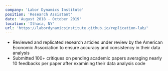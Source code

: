```yaml
---
company: 'Labor Dynamics Institute'
position: 'Research Assistant'
date: 'August 2018 - October 2019'
location: 'Ithaca, NY'
url: 'https://labordynamicsinstitute.github.io/replication-lab/'
---
```

- Reviewed and replicated research articles under review by the American Economic Association to ensure accuracy and consistency in their data analysis
- Submitted 100+ critiques on pending academic papers averaging nearly 10 feedbacks per paper after examining their data analysis code